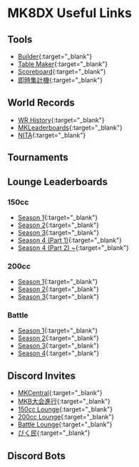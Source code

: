 # MK8DX Useful Links

## Tools

- [Builder](https://sheat-git.github.io/mk8dx-links/tools/builder){:target="_blank"}
- [Table Maker](https://sheat-git.github.io/mk8dx-links/tools/table-maker){:target="_blank"}
- [Scoreboard](https://sheat-git.github.io/mk8dx-links/tools/scoreboard){:target="_blank"}
- [即時集計機](https://sheat-git.github.io/mk8dx-links/tools/即時集計機){:target="_blank"}

## World Records

- [WR History](https://sheat-git.github.io/mk8dx-links/world-records/wr-history){:target="_blank"}
- [MKLeaderboards](https://sheat-git.github.io/mk8dx-links/world-records/mkleaderboards){:target="_blank"}
- [NITA](https://sheat-git.github.io/mk8dx-links/world-records/nita){:target="_blank"}

## Tournaments



## Lounge Leaderboards

### 150cc
  
- [Season 1](https://sheat-git.github.io/mk8dx-links/lounge-leaderboards/150cc/S1){:target="_blank"}
- [Season 2](https://sheat-git.github.io/mk8dx-links/lounge-leaderboards/150cc/S2){:target="_blank"}
- [Season 3](https://sheat-git.github.io/mk8dx-links/lounge-leaderboards/150cc/S3){:target="_blank"}
- [Season 4 (Part 1)](https://sheat-git.github.io/mk8dx-links/lounge-leaderboards/150cc/S4-1){:target="_blank"}
- [Season 4 (Part 2) ~](https://sheat-git.github.io/mk8dx-links/lounge-leaderboards/150cc){:target="_blank"}

### 200cc

- [Season 1](https://sheat-git.github.io/mk8dx-links/lounge-leaderboards/200cc/S1){:target="_blank"}
- [Season 2](https://sheat-git.github.io/mk8dx-links/lounge-leaderboards/200cc/S2){:target="_blank"}
- [Season 3](https://sheat-git.github.io/mk8dx-links/lounge-leaderboards/200cc/S3){:target="_blank"}

### Battle

- [Season 1](https://sheat-git.github.io/mk8dx-links/lounge-leaderboards/battle/S1){:target="_blank"}
- [Season 2](https://sheat-git.github.io/mk8dx-links/lounge-leaderboards/battle/S2){:target="_blank"}
- [Season 3](https://sheat-git.github.io/mk8dx-links/lounge-leaderboards/battle/S3){:target="_blank"}
- [Season 4](https://sheat-git.github.io/mk8dx-links/lounge-leaderboards/battle/S4){:target="_blank"}

## Discord Invites

- [MKCentral](https://sheat-git.github.io/mk8dx-links/discord-invites/mkc){:target="_blank"}
- [MKB大会進行](https://sheat-git.github.io/mk8dx-links/discord-invites/mkb大会進行){:target="_blank"}
- [150cc Lounge](https://sheat-git.github.io/mk8dx-links/discord-invites/150cc-lounge){:target="_blank"}
- [200cc Lounge](https://sheat-git.github.io/mk8dx-links/discord-invites/200cc-lounge){:target="_blank"}
- [Battle Lounge](https://sheat-git.github.io/mk8dx-links/discord-invites/battle-lounge){:target="_blank"}
- [びく民](https://sheat-git.github.io/mk8dx-links/discord-invites/びく民){:target="_blank"}

## Discord Bots


